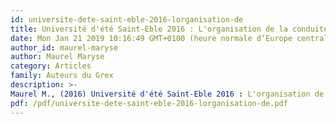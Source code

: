 ```yaml
---
id: universite-dete-saint-eble-2016-lorganisation-de
title: Université d'été Saint-Eble 2016 : L'organisation de la conduite de l'activité
date: Mon Jan 21 2019 10:16:49 GMT+0100 (heure normale d’Europe centrale)
author_id: maurel-maryse
author: Maurel Maryse
category: Articles
family: Auteurs du Grex
description: >-
Maurel M., (2016) Université d'été Saint-Eble 2016 : L'organisation de la conduite de l'activité, l'atteindre et la rendre intelligible, Expliciter n°112, p. 1-26 
pdf: /pdf/universite-dete-saint-eble-2016-lorganisation-de.pdf
---
```

